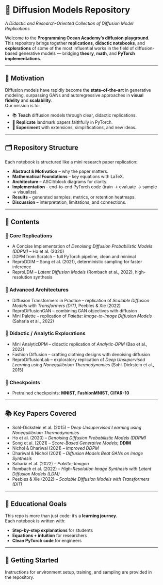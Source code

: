 # 🌌 Diffusion Models Repository
*A Didactic and Research-Oriented Collection of Diffusion Model Replications*

Welcome to the **Programming Ocean Academy’s diffusion playground**.  
This repository brings together **replications**, **didactic notebooks**, and **explorations** of some of the most influential works in the field of diffusion-based generative models — bridging **theory**, **math**, and **PyTorch implementations**.

---

## 📖 Motivation
Diffusion models have rapidly become the **state-of-the-art** in generative modeling, surpassing GANs and autoregressive approaches in **visual fidelity** and **scalability**.  
Our mission is to:

- 📚 **Teach** diffusion models through clear, didactic replications.  
- 🔬 **Replicate** landmark papers faithfully in PyTorch.  
- 🚀 **Experiment** with extensions, simplifications, and new ideas.  

---

## 🗂 Repository Structure
Each notebook is structured like a mini research paper replication:

- **Abstract & Motivation** – why the paper matters.  
- **Mathematical Foundations** – key equations with LaTeX.  
- **Architecture** – ASCII/block diagrams for clarity.  
- **Implementation** – end-to-end PyTorch code (train → evaluate → sample → visualize).  
- **Results** – generated samples, metrics, or retention heatmaps.  
- **Discussion** – interpretation, limitations, and connections.  

---

## 📑 Contents

### 🔹 Core Replications
- A Concise Implementation of *Denoising Diffusion Probabilistic Models (DDPM)* – Ho et al. (2020)  
- DDPM from Scratch – full PyTorch pipeline, clean and minimal  
- ReproDDIM – Song et al. (2021), deterministic sampling for faster inference  
- ReproLDM – *Latent Diffusion Models* (Rombach et al., 2022), high-resolution synthesis  

### 🔹 Advanced Architectures
- Diffusion Transformers in Practice – replication of *Scalable Diffusion Models with Transformers (DiT)*, Peebles & Xie (2022)  
- ReproDiffusionGAN – combining GAN objectives with diffusion  
- Mini Palette – replication of *Palette: Image-to-Image Diffusion Models* (Saharia et al., 2022)  

### 🔹 Didactic / Analytic Explorations
- Mini AnalyticDPM – didactic replication of *Analytic-DPM* (Bao et al., 2022)  
- Fashion Diffusion – crafting clothing designs with denoising diffusion  
- ReproDiffusionLab – exploratory replication of *Deep Unsupervised Learning using Nonequilibrium Thermodynamics* (Sohl-Dickstein et al., 2015)  

### 🔹 Checkpoints
- Pretrained checkpoints: **MNIST**, **FashionMNIST**, **CIFAR-10**  

---

## 📚 Key Papers Covered
- Sohl-Dickstein et al. (2015) – *Deep Unsupervised Learning using Nonequilibrium Thermodynamics*  
- Ho et al. (2020) – *Denoising Diffusion Probabilistic Models (DDPM)*  
- Song et al. (2021) – *Score-Based Generative Models*; **DDIM**  
- Nichol & Dhariwal (2021) – *Improved DDPM*  
- Dhariwal & Nichol (2021) – *Diffusion Models Beat GANs on Image Synthesis*  
- Saharia et al. (2022) – *Palette*; *Imagen*  
- Rombach et al. (2022) – *High-Resolution Image Synthesis with Latent Diffusion Models (LDM)*  
- Peebles & Xie (2022) – *Scalable Diffusion Models with Transformers (DiT)*  

---

## 🎯 Educational Goals
This repo is more than just code: it’s a **learning journey**.  
Each notebook is written with:  

- **Step-by-step explanations** for students  
- **Equations + intuition** for researchers  
- **Clean PyTorch code** for engineers  

---

## 🚀 Getting Started
Instructions for environment setup, training, and sampling are provided in the repository.

